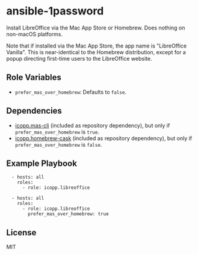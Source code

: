 # ansible-1password

Install LibreOffice via the Mac App Store or Homebrew. Does nothing on non-macOS platforms.

Note that if installed via the Mac App Store, the app name is "LibreOffice Vanilla". This is near-identical to the Homebrew distribution, except for a popup directing first-time users to the LibreOffice website.

## Role Variables

* `prefer_mas_over_homebrew`: Defaults to `false`.

## Dependencies

* [icopp.mas-cli](https://github.com/icopp/ansible-mas-cli) (included as repository dependency), but only if `prefer_mas_over_homebrew` is `true`.
* [icopp.homebrew-cask](https://github.com/icopp/ansible-homebrew-cask) (included as repository dependency), but only if `prefer_mas_over_homebrew` is `false`.

## Example Playbook

```
  - hosts: all
    roles:
      - role: icopp.libreoffice
```

```
  - hosts: all
    roles:
      - role: icopp.libreoffice
        prefer_mas_over_homebrew: true
```

## License

MIT
